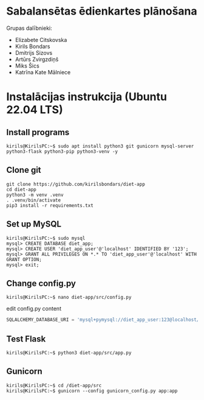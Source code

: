 # Sabalansētas ēdienkartes plānošana
Grupas dalībnieki:
- Elizabete Citskovska
- Kirils Bondars
- Dmitrijs Sizovs
- Artūrs Zvirgzdiņš
- Miks Šics
- Katrīna Kate Mālniece

# Instalācijas instrukcija (Ubuntu 22.04 LTS)
## Install programs
```console
kirils@KirilsPC:~$ sudo apt install python3 git gunicorn mysql-server python3-flask python3-pip python3-venv -y
```
## Clone git
```console
git clone https://github.com/kirilsbondars/diet-app
cd diet-app
python3 -m venv .venv
. .venv/bin/activate
pip3 install -r requirements.txt
```
## Set up MySQL
```console
kirils@KirilsPC:~$ sudo mysql
mysql> CREATE DATABASE diet_app;
mysql> CREATE USER 'diet_app_user'@'localhost' IDENTIFIED BY '123';
mysql> GRANT ALL PRIVILEGES ON *.* TO 'diet_app_user'@'localhost' WITH GRANT OPTION;
mysql> exit;
```
## Change config.py
```console
kirils@KirilsPC:~$ nano diet-app/src/config.py
```
edit config.py content
```python
SQLALCHEMY_DATABASE_URI = 'mysql+pymysql://diet_app_user:123@localhost/diet_app'
```
## Test Flask
```console
kirils@KirilsPC:~$ python3 diet-app/src/app.py
```
## Gunicorn

```console
kirils@KirilsPC:~$ cd /diet-app/src
kirils@KirilsPC:~$ gunicorn --config gunicorn_config.py app:app
```
